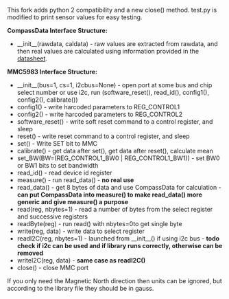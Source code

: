 This fork adds python 2 compatibility and a new close() method. test.py is modified to print sensor values for easy testing.

**CompassData Interface Structure:**
+ \_\_init\_\_(rawdata, caldata) - raw values are extracted from rawdata, and then real values are calculated using information provided in the [datasheet](https://www.memsic.com/Public/Uploads/uploadfile/files/20220119/MMC5983MADatasheetRevA.pdf).

**MMC5983 Interface Structure:**
+ \_\_init\_\_(bus=1, cs=1, i2cbus=None) - open port at some bus and chip select number or use i2c, run (software_reset(), read_id(), config1(), config2(), calibrate())
+ config1() - write harcoded parameters to REG_CONTROL1
+ config2() - write harcoded parameters to REG_CONTROL2
+ software_reset() - write soft reset command to a control register, and sleep
+ reset() - write reset command to a control register, and sleep
+ set() - Write SET bit to MMC
+ calibrate() - get data after set(), get data after reset(), calculate mean
+ set_BW(BW=(REG_CONTROL1_BW0 | REG_CONTROL1_BW1)) - set BW0 or BW1 bits to set bandwidth
+ read_id() - read device id register
+ measure() - run read_data() - **no real use**
+ read_data() - get 8 bytes of data and use CompassData for calculation - **can put CompassData into measure() to make read_data() more generic and give measure() a purpose**
+ read(reg, nbytes=1) - read a number of bytes from the select register and successive registers
+ readByte(reg) - run read() with nbytes=0to get single byte
+ write(reg, data) - write data to select register
+ readI2C(reg, nbytes=1) - launched from \_\_init\_\_() if using i2c bus - **todo check if i2c can be used and if library runs correctly, otherwise can be removed**
+ writeI2C(reg, data) - **same case as readI2C()**
+ close() - close MMC port

If you only need the Magnetic North direction then units can be ignored, but according to the library file they should be in gauss.
